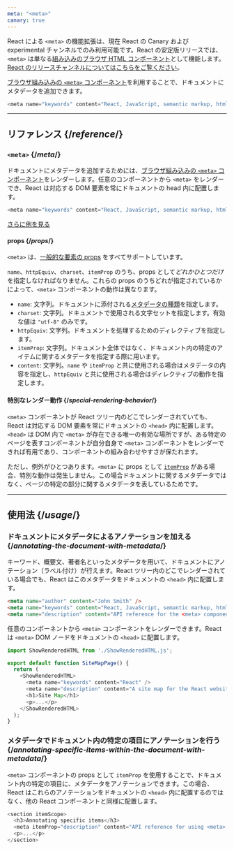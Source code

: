 ```yaml
---
meta: "<meta>"
canary: true
---
```


<Canary>

React による `<meta>` の機能拡張は、現在 React の Canary および experimental チャンネルでのみ利用可能です。React の安定版リリースでは、`<meta>` は単なる[組み込みのブラウザ HTML コンポーネント](https://react.dev/reference/react-dom/components#all-html-components)として機能します。[React のリリースチャンネルについてはこちらをご覧ください](/community/versioning-policy#all-release-channels)。

</Canary>


<Intro>

[ブラウザ組み込みの `<meta>` コンポーネント](https://developer.mozilla.org/en-US/docs/Web/HTML/Element/meta)を利用することで、ドキュメントにメタデータを追加できます。

```js
<meta name="keywords" content="React, JavaScript, semantic markup, html" />
```

</Intro>

<InlineToc />

---

## リファレンス {/*reference*/}

### `<meta>` {/*meta*/}

ドキュメントにメタデータを追加するためには、[ブラウザ組み込みの `<meta>` コンポーネント](https://developer.mozilla.org/en-US/docs/Web/HTML/Element/meta)をレンダーします。任意のコンポーネントから `<meta>` をレンダーでき、React は対応する DOM 要素を常にドキュメントの head 内に配置します。

```js
<meta name="keywords" content="React, JavaScript, semantic markup, html" />
```

[さらに例を見る](#usage)

#### props {/*props*/}

`<meta>` は、[一般的な要素の props](/reference/react-dom/components/common#props) をすべてサポートしています。

`name`、`httpEquiv`、`charset`、`itemProp` のうち、props として*どれかひとつだけ*を指定しなければなりません。これらの props のうちどれが指定されているかによって、`<meta>` コンポーネントの動作は異なります。

* `name`: 文字列。ドキュメントに添付される[メタデータの種類](https://developer.mozilla.org/en-US/docs/Web/HTML/Element/meta/name)を指定します。
* `charset`: 文字列。ドキュメントで使用される文字セットを指定します。有効な値は `"utf-8"` のみです。
* `httpEquiv`: 文字列。ドキュメントを処理するためのディレクティブを指定します。
* `itemProp`: 文字列。ドキュメント全体ではなく、ドキュメント内の特定のアイテムに関するメタデータを指定する際に用います。
* `content`: 文字列。`name` や `itemProp` と共に使用される場合はメタデータの内容を指定し、`httpEquiv` と共に使用される場合はディレクティブの動作を指定します。

#### 特別なレンダー動作 {/*special-rendering-behavior*/}

`<meta>` コンポーネントが React ツリー内のどこでレンダーされていても、React は対応する DOM 要素を常にドキュメントの `<head>` 内に配置します。`<head>` は DOM 内で `<meta>` が存在できる唯一の有効な場所ですが、ある特定のページを表すコンポーネントが自分自身で `<meta>` コンポーネントをレンダーできれば有用であり、コンポーネントの組み合わせやすさが保たれます。

ただし、例外がひとつあります。`<meta>` に props として [`itemProp`](https://developer.mozilla.org/en-US/docs/Web/HTML/Global_attributes/itemprop) がある場合、特別な動作は発生しません。この場合ドキュメントに関するメタデータではなく、ページの特定の部分に関するメタデータを表しているためです。

---

## 使用法 {/*usage*/}

### ドキュメントにメタデータによるアノテーションを加える {/*annotating-the-document-with-metadata*/}

キーワード、概要文、著者名といったメタデータを用いて、ドキュメントにアノテーション（ラベル付け）が行えます。React ツリー内のどこでレンダーされている場合でも、React はこのメタデータをドキュメントの `<head>` 内に配置します。

```html
<meta name="author" content="John Smith" />
<meta name="keywords" content="React, JavaScript, semantic markup, html" />
<meta name="description" content="API reference for the <meta> component in React DOM" />
```

任意のコンポーネントから `<meta>` コンポーネントをレンダーできます。React は `<meta>` DOM ノードをドキュメントの `<head>` に配置します。

<SandpackWithHTMLOutput>

```js src/App.js active
import ShowRenderedHTML from './ShowRenderedHTML.js';

export default function SiteMapPage() {
  return (
    <ShowRenderedHTML>
      <meta name="keywords" content="React" />
      <meta name="description" content="A site map for the React website" />
      <h1>Site Map</h1>
      <p>...</p>
    </ShowRenderedHTML>
  );
}
```

</SandpackWithHTMLOutput>

### メタデータでドキュメント内の特定の項目にアノテーションを行う {/*annotating-specific-items-within-the-document-with-metadata*/}

`<meta>` コンポーネントの props として `itemProp` を使用することで、ドキュメント内の特定の項目に、メタデータをアノテーションできます。この場合、React はこれらのアノテーションをドキュメントの `<head>` 内に配置するのではなく、他の React コンポーネントと同様に配置します。

```js
<section itemScope>
  <h3>Annotating specific items</h3>
  <meta itemProp="description" content="API reference for using <meta> with itemProp" />
  <p>...</p>
</section>
```
